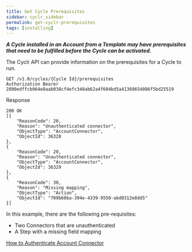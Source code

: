 ```yaml
---
title: Get Cycle Prerequisites
sidebar: cyclr_sidebar
permalink: get-cyclr-prerequisites
tags: [installing]
---
```


**_A Cycle installed in an Account from a Template may have prerequisites that need to be fulfilled before the Cycle can be activated._**

The Cyclr API can provide information on the prerequisites for a Cycle to run.

    GET /v1.0/cycles/{Cycle Id}/prerequisites
    Authorization Bearer 2890edffcb964e8aab038cf4efc340ab62a4f604bd5a41369654086f5bd25519

Response

    200 OK
    [{
        "ReasonCode": 20,
        "Reason": "Unauthenticated connector",
        "ObjectType": "AccountConnector",
        "ObjectId": 36328
    },
    {
        "ReasonCode": 20,
        "Reason": "Unauthenticated connector",
        "ObjectType": "AccountConnector",
        "ObjectId": 36329
    },
    {
        "ReasonCode": 30,
        "Reason": "Missing mapping",
        "ObjectType": "Action",
        "ObjectId": "709b68ba-394e-4339-9550-abd0312e8dd5"
    }]

In this example, there are the following pre-requisites:

*   Two Connectors that are unauthenticated
*   A Step with a missing field mapping

[How to Authenticate Account Connector](./account-connector-authentication)